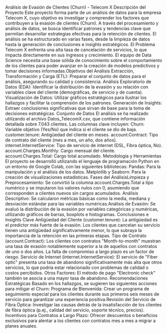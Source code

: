 Análisis de Evasión de Clientes (Churn) - Telecom X
​Descripción del Proyecto
​Este proyecto forma parte de un análisis de datos para la empresa Telecom X, cuyo objetivo es investigar y comprender los factores que contribuyen a la evasión de clientes (Churn). A través del procesamiento y análisis de datos, se busca identificar patrones y tendencias clave que permitan desarrollar estrategias efectivas para la retención de clientes.
​El análisis se ha estructurado en varias fases, desde la limpieza de datos hasta la generación de conclusiones e insights estratégicos.
​El Problema
​Telecom X enfrenta una alta tasa de cancelación de servicios, lo que impacta directamente en sus ingresos y crecimiento. El equipo de Data Science necesita una base sólida de conocimiento sobre el comportamiento de los clientes para poder avanzar en la creación de modelos predictivos y tomar decisiones informadas.
​Objetivos del Análisis
​Extracción, Transformación y Carga (ETL): Preparar el conjunto de datos para el análisis, asegurando su calidad y consistencia.
​Análisis Exploratorio de Datos (EDA): Identificar la distribución de la evasión y su relación con variables clave del cliente (demográficas, de servicio y de cuenta).
​Visualización de Datos: Utilizar gráficos estratégicos para ilustrar los hallazgos y facilitar la comprensión de los patrones.
​Generación de Insights: Extraer conclusiones significativas que sirvan de base para la toma de decisiones estratégicas.
​Conjunto de Datos
​El análisis se ha realizado utilizando el archivo Datos_TelecomX.csv, que contiene información detallada sobre 7.043 clientes. Las columnas clave incluyen:
​Churn: Variable objetivo (Yes/No) que indica si el cliente se dio de baja.
​customer.tenure: Antigüedad del cliente en meses.
​account.Contract: Tipo de contrato del cliente (mes a mes, un año, dos años).
​internet.InternetService: Tipo de servicio de internet (DSL, Fibra óptica, No).
​account.Charges.Monthly: Cargo mensual del cliente.
​account.Charges.Total: Cargo total acumulado.
​Metodología y Herramientas
​El proyecto se desarrolló utilizando el lenguaje de programación Python en un entorno de Google Colab, con las siguientes bibliotecas:
​Pandas: Para la manipulación y el análisis de los datos.
​Matplotlib y Seaborn: Para la creación de visualizaciones estadísticas.
​Fases del Análisis
​Limpieza y Preprocesamiento: Se convirtió la columna account.Charges.Total a tipo numérico y se imputaron los valores nulos con 0, asumiendo que corresponden a clientes nuevos sin cargos acumulados.
​Análisis Descriptivo: Se calcularon métricas básicas como la media, mediana y desviación estándar para las variables numéricas.
​Análisis de Evasión: Se evaluó la distribución de la evasión por variables categóricas y numéricas, utilizando gráficos de barras, boxplots e histogramas.
​Conclusiones e Insights Clave
​Antigüedad del Cliente (customer.tenure): La antigüedad es el predictor más fuerte de la evasión. Los clientes que cancelan su servicio tienen una antigüedad significativamente menor, lo que subraya la importancia de la retención en las primeras etapas.
​Tipo de Contrato (account.Contract): Los clientes con contratos "Month-to-month" muestran una tasa de evasión notablemente superior a la de aquellos con contratos de uno o dos años. La falta de compromiso a largo plazo es un factor de riesgo.
​Servicio de Internet (internet.InternetService): El servicio de "Fiber optic" presenta una tasa de abandono significativamente más alta que otros servicios, lo que podría estar relacionado con problemas de calidad o costos percibidos.
​Otros Factores: El método de pago "Electronic check" también se asocia a una mayor tasa de abandono.
​Recomendaciones Estratégicas
​Basado en los hallazgos, se sugieren las siguientes acciones para mitigar el Churn:
​Programa de Bienvenida: Crear un programa de seguimiento especial para los clientes durante sus primeros seis meses de servicio para garantizar una experiencia positiva.
​Revisión del Servicio de Fibra Óptica: Investigar las causas detrás de la insatisfacción de los clientes de fibra óptica (p.ej., calidad del servicio, soporte técnico, precios).
​Incentivos para Contratos a Largo Plazo: Ofrecer descuentos o beneficios exclusivos para alentar a los clientes con contratos mes a mes a migrar a planes anuales.